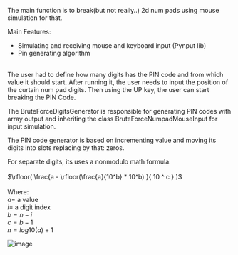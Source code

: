 The main function is to break(but not really..) 2d num pads using mouse simulation for that.

Main Features:
- Simulating and receiving mouse and keyboard input (Pynput lib)
- Pin generating algorithm
<br />
The user had to define how many digits has the PIN code and from which value it should start.
After running it, the user needs to input the position of the curtain num pad digits.
Then using the UP key, the user can start breaking the PIN Code.

The BruteForceDigitsGenerator is responsible for generating PIN codes with array output and inheriting the class BruteForceNumpadMouseInput for input simulation.

The PIN code generator is based on incrementing value and moving its digits into slots replacing by that: zeros.
 
For separate digits, its uses a nonmodulo math formula:    
<br />$\rfloor(  \frac{a - \rfloor(\frac{a}{10^b} * 10^b) }{ 10 ^ c } )$<br />    
Where:  
$a =$ a value  
$i =$ a digit index  
$b = n - i$  
$c = b - 1$  
$n = log10(a)+1$  

![image](https://github.com/user-attachments/assets/60e33a4d-9f7c-4c7b-8d4b-d99f1d6201a2)
